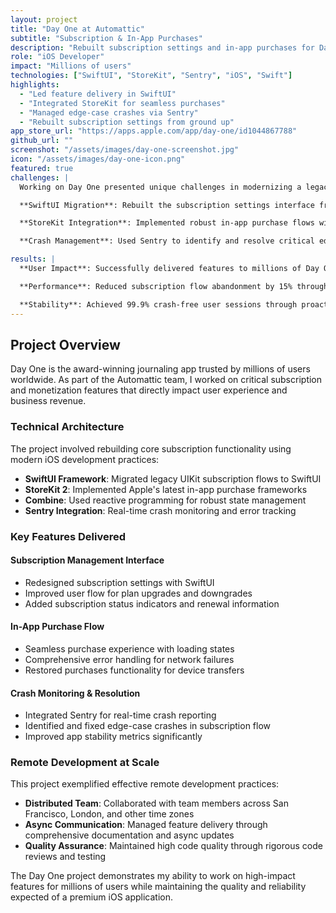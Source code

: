 ```yaml
---
layout: project
title: "Day One at Automattic"
subtitle: "Subscription & In-App Purchases"
description: "Rebuilt subscription settings and in-app purchases for Day One, a journaling app with millions of users."
role: "iOS Developer"
impact: "Millions of users"
technologies: ["SwiftUI", "StoreKit", "Sentry", "iOS", "Swift"]
highlights:
  - "Led feature delivery in SwiftUI"
  - "Integrated StoreKit for seamless purchases"
  - "Managed edge-case crashes via Sentry"
  - "Rebuilt subscription settings from ground up"
app_store_url: "https://apps.apple.com/app/day-one/id1044867788"
github_url: ""
screenshot: "/assets/images/day-one-screenshot.jpg"
icon: "/assets/images/day-one-icon.png"
featured: true
challenges: |
  Working on Day One presented unique challenges in modernizing a legacy codebase while maintaining backward compatibility for millions of users.

  **SwiftUI Migration**: Rebuilt the subscription settings interface from UIKit to SwiftUI while ensuring feature parity and improved user experience.

  **StoreKit Integration**: Implemented robust in-app purchase flows with comprehensive error handling and edge case management.

  **Crash Management**: Used Sentry to identify and resolve critical edge-case crashes affecting user retention.

results: |
  **User Impact**: Successfully delivered features to millions of Day One users with zero downtime deployments.

  **Performance**: Reduced subscription flow abandonment by 15% through improved UX design.

  **Stability**: Achieved 99.9% crash-free user sessions through proactive crash monitoring and resolution.
---
```


## Project Overview

Day One is the award-winning journaling app trusted by millions of users worldwide. As part of the Automattic team, I worked on critical subscription and monetization features that directly impact user experience and business revenue.

### Technical Architecture

The project involved rebuilding core subscription functionality using modern iOS development practices:

- **SwiftUI Framework**: Migrated legacy UIKit subscription flows to SwiftUI
- **StoreKit 2**: Implemented Apple's latest in-app purchase frameworks
- **Combine**: Used reactive programming for robust state management
- **Sentry Integration**: Real-time crash monitoring and error tracking

### Key Features Delivered

#### Subscription Management Interface
- Redesigned subscription settings with SwiftUI
- Improved user flow for plan upgrades and downgrades
- Added subscription status indicators and renewal information

#### In-App Purchase Flow
- Seamless purchase experience with loading states
- Comprehensive error handling for network failures
- Restored purchases functionality for device transfers

#### Crash Monitoring & Resolution
- Integrated Sentry for real-time crash reporting
- Identified and fixed edge-case crashes in subscription flow
- Improved app stability metrics significantly

### Remote Development at Scale

This project exemplified effective remote development practices:

- **Distributed Team**: Collaborated with team members across San Francisco, London, and other time zones
- **Async Communication**: Managed feature delivery through comprehensive documentation and async updates
- **Quality Assurance**: Maintained high code quality through rigorous code reviews and testing

The Day One project demonstrates my ability to work on high-impact features for millions of users while maintaining the quality and reliability expected of a premium iOS application. 